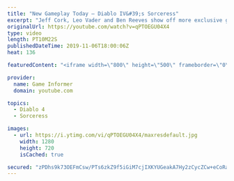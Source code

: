 ```yaml
---
title: "New Gameplay Today – Diablo IV&#39;s Sorceress"
excerpt: "Jeff Cork, Leo Vader and Ben Reeves show off more exclusive gameplay of Diablo IV, which can be viewed without commentary at ..."
originalUrl: https://youtube.com/watch?v=qPTOEGU04X4
type: video
length: PT10M22S
publishedDateTime: 2019-11-06T18:00:06Z
heat: 136

featuredContent: "<iframe width=\"800\" height=\"500\" frameborder=\"0\" src=\"https://www.youtube.com/embed/qPTOEGU04X4\" allow=\"accelerometer; autoplay; encrypted-media; gyroscope; picture-in-picture\" allowfullscreen></iframe>"

provider:
  name: Game Informer
  domain: youtube.com

topics:
  - Diablo 4
  - Sorceress

images:
  - url: https://i.ytimg.com/vi/qPTOEGU04X4/maxresdefault.jpg
    width: 1280
    height: 720
    isCached: true

secured: "zPDhs9k73OEFmCsw/PTs6zkZ9f5iGiM7cjIXKYUGeakA7Hy2zCycZCw+eCoRaGhS/R1gG0N/4Rz28FHz2lCv6dxTRzkfZt9Q/I/9jDMXuDdnEMfGXUIoWsqZXgg9dVmdbA44SIBS8dyUFMEBmHOOnPjHt/siXMqkj0RST2iam7XhKPYMMQ6ZfX2FZEDLnAvy9cZWj3jWI5xfJ711PKtiQxDgRZdSXwrNbV0ITyQu8vmy89qzdSQKwWgm6MhVh+48YHvgXHBaFEeDlzHUc2hEkDME4U5FA6kxC5j5wWMPByZos5VFE7e8lB7DOzxDuz+G6riyz0eTK3OIjiqNcz8nWk5N8jdTL2OCcAYFCJvA/nYh8WHSpiRNuaUHc3nc7YPsd+qL93CFnnI95wamzw06mA==;Ya2FlgWYj34oCxYe94z0jQ=="
---
```


